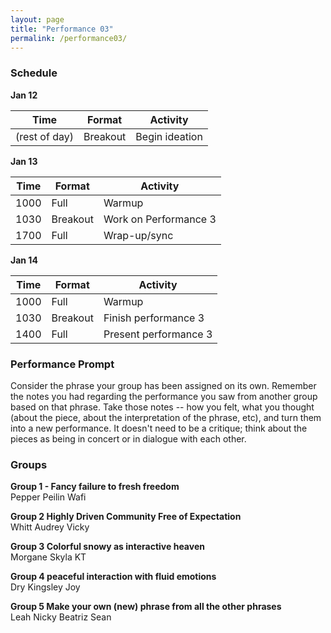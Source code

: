 ```yaml
---
layout: page
title: "Performance 03"
permalink: /performance03/
---
```


### Schedule

**Jan 12**  

| Time          | Format   | Activity       |
| ------------- | -------- | -------------- |
| (rest of day) | Breakout | Begin ideation |

**Jan 13**  

| Time | Format   | Activity              |
| ---- | -------- | --------------------- |
| 1000 | Full     | Warmup                |
| 1030 | Breakout | Work on Performance 3 |
| 1700 | Full     | Wrap-up/sync          |

**Jan 14**  

| Time | Format   | Activity              |
| ---- | -------- | --------------------- |
| 1000 | Full     | Warmup                |
| 1030 | Breakout | Finish performance 3  |
| 1400 | Full     | Present performance 3 |


### Performance Prompt

Consider the phrase your group has been assigned on its own. Remember the notes you had regarding the performance you saw from another group based on that phrase. Take those notes -- how you felt, what you thought (about the piece, about the interpretation of the phrase, etc), and turn them into a new performance. It doesn't need to be a critique; think about the pieces as being in concert or in dialogue with each other.

### Groups

**Group 1	- Fancy failure to fresh freedom**  
Pepper
Peilin
Wafi
	
**Group 2	Highly Driven Community Free of Expectation**  
Whitt
Audrey
Vicky
	
**Group 3	Colorful snowy as interactive heaven**  
Morgane
Skyla
KT
	
**Group 4	peaceful interaction with fluid emotions**  
Dry
Kingsley
Joy

**Group 5 Make your own (new) phrase from all the other phrases**  
Leah
Nicky
Beatriz
Sean